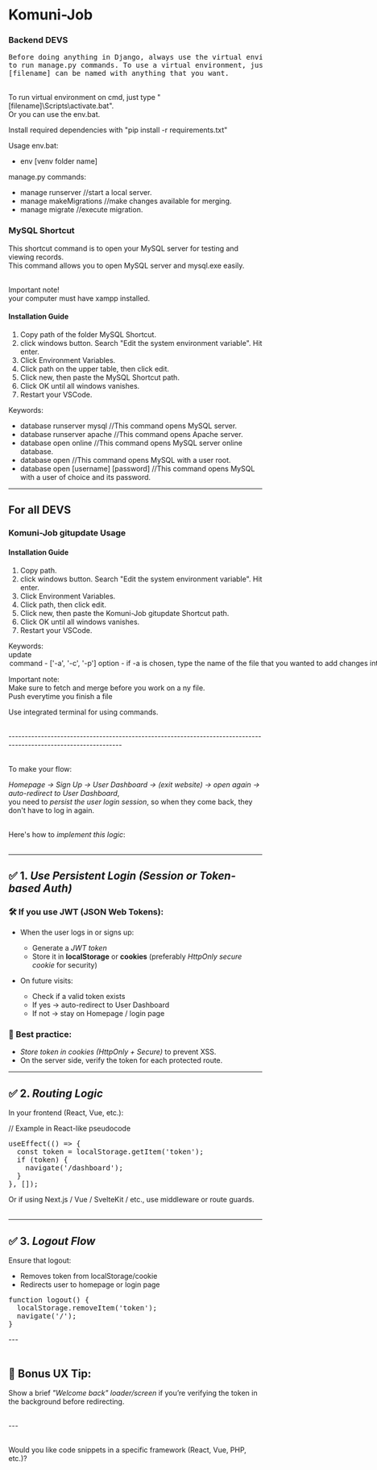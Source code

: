 # Komuni-Job

### Backend DEVS

<pre>
Before doing anything in Django, always use the virtual environment to be able
to run manage.py commands. To use a virtual environment, just simply type "python -m venv [filename]".
[filename] can be named with anything that you want. 
</pre>
<br>
To run virtual environment on cmd, just type "[filename]\Scripts\activate.bat". <br>
Or you can use the env.bat. 

Install required dependencies with "pip install -r requirements.txt" <br>

Usage env.bat:
* env [venv folder name]

manage.py commands:
* manage runserver //start a local server. 
* manage makeMigrations //make changes available for merging. 
* manage migrate //execute migration. 

### MySQL Shortcut

This shortcut command is to open your MySQL server for testing and viewing records.<br>
This command allows you to open MySQL server and mysql.exe easily. <br><br>

Important note!<br>
your computer must have xampp installed.<br>

#### Installation Guide
1. Copy path of the folder MySQL Shortcut.
2. click windows button. Search "Edit the system environment variable". Hit enter.
3. Click Environment Variables.
4. Click path on the upper table, then click edit.
5. Click new, then paste the MySQL Shortcut path. 
6. Click OK until all windows vanishes.
7. Restart your VSCode.

Keywords:
* database runserver mysql //This command opens MySQL server.
* database runserver apache //This command opens Apache server.
* database open online //This command opens MySQL server online database.
* database open //This command opens MySQL with a user root.
* database open [username] [password] //This command opens MySQL with a user of choice and its password.

---------------------------------------------------------------------------------------------

## For all DEVS 
### Komuni-Job gitupdate Usage

#### Installation Guide
1. Copy path.
2. click windows button. Search "Edit the system environment variable". Hit enter.
3. Click Environment Variables.
4. Click path, then click edit.
5. Click new, then paste the Komuni-Job gitupdate Shortcut path. 
6. Click OK until all windows vanishes.
7. Restart your VSCode.

Keywords: <br>
update <command> <option> <br>
command - ['-a', '-c', '-p'] <br>
option - if -a is chosen, type the name of the file that you wanted to add changes into. <br>
       - if -c is chosen, type the message for the commit. <br>
       - if -p is chosen, you don't need to type anything after it. this pushes your updates to the remote branch <br>
       - if -f is chosen, you don't need to type anything after it. this fetches updates from the remote branch <br>
       - if -m is chosen, you don't need to type anything after it. this merges your local repository with the updates from the remote branch <br>
usage: <br>
update -a <filename> / . (to add all changes) <br>
update -a <filename> / . (to add all changes) <br>
update -c <comment/message> <br>
update -p <br>
update -f <br>
update -m <br>
proper usage: <br>
update -f -m <br>
update -a <filename/.> -c <comment/message> -p <br><br>

Important note: <br>
Make sure to fetch and merge before you work on a ny file. <br>
Push everytime you finish a file <br>

Use integrated terminal for using commands.<br><br>

-----------------------------------------------------------------------------------------------------------------<br><br>

To make your flow: <br>

*Homepage → Sign Up → User Dashboard → (exit website) → open again → auto-redirect to User Dashboard*,<br>
you need to *persist the user login session*, so when they come back, they don't have to log in again.<br><br>

Here's how to *implement this logic*:<br><br>

---

## ✅ 1. *Use Persistent Login (Session or Token-based Auth)*

### 🛠 If you use JWT (JSON Web Tokens):

* When the user logs in or signs up:

  * Generate a *JWT token*
  * Store it in **localStorage** or **cookies** (preferably *HttpOnly secure cookie* for security)
* On future visits:

  * Check if a valid token exists
  * If yes → auto-redirect to User Dashboard
  * If not → stay on Homepage / login page

### 🔐 Best practice:

* *Store token in cookies (HttpOnly + Secure)* to prevent XSS.
* On the server side, verify the token for each protected route.

---

## ✅ 2. *Routing Logic*

In your frontend (React, Vue, etc.): <br>

// Example in React-like pseudocode <br>
<pre>
useEffect(() => { 
  const token = localStorage.getItem('token'); 
  if (token) { 
    navigate('/dashboard');
  } 
}, []); 
</pre>
Or if using Next.js / Vue / SvelteKit / etc., use middleware or route guards. <br><br>

---

## ✅ 3. *Logout Flow*

Ensure that logout: 

* Removes token from localStorage/cookie
* Redirects user to homepage or login page
<pre>
function logout() { 
  localStorage.removeItem('token'); 
  navigate('/'); 
} 
</pre>
--- <br><br>

## 🧪 Bonus UX Tip:

Show a brief *"Welcome back" loader/screen* if you’re verifying the token in the background before redirecting. <br><br>

--- <br><br>

Would you like code snippets in a specific framework (React, Vue, PHP, etc.)?
